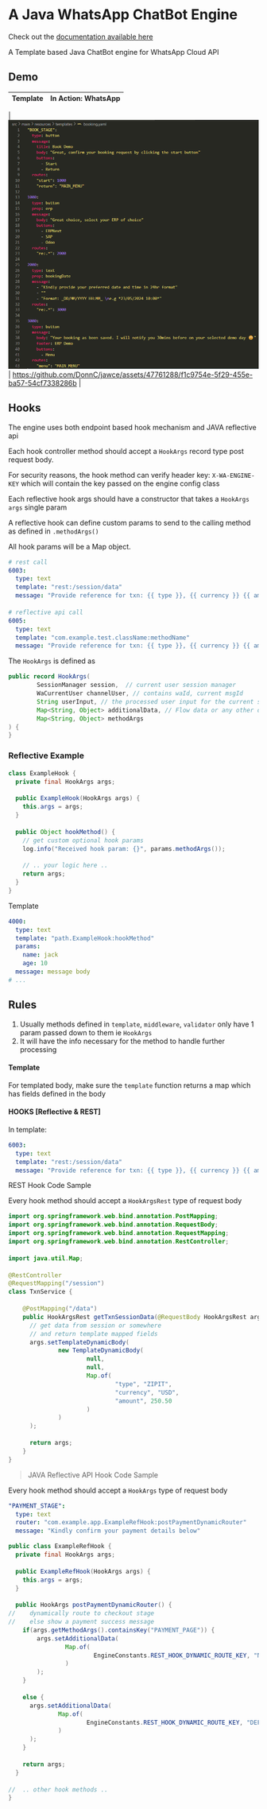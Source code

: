 # A Java WhatsApp ChatBot Engine

Check out the [documentation available here](https://docs.page/donnc/jawce)

A Template based Java ChatBot engine for WhatsApp Cloud API

## Demo


| Template  | In Action: WhatsApp  |
|---|---|
|
![templates.png](/docs/assets/templates.png)  |  https://github.com/DonnC/jawce/assets/47761288/f1c9754e-5f29-455e-ba57-54cf7338286b |



## Hooks
The engine uses both endpoint based hook mechanism and JAVA reflective api

Each hook controller method should accept a `HookArgs` record type post request body.

For security reasons, the hook method can verify header key: `X-WA-ENGINE-KEY` which will contain the key
passed on the engine config class

Each reflective hook args should have a constructor that takes a `HookArgs args` single param

A reflective hook can define custom params to send to the calling method as defined in `.methodArgs()`

All hook params will be a Map object.

```yaml
# rest call
6003:
  type: text
  template: "rest:/session/data"
  message: "Provide reference for txn: {{ type }}, {{ currency }} {{ amount }}"

# reflective api call
6005:
  type: text
  template: "com.example.test.className:methodName"
  message: "Provide reference for txn: {{ type }}, {{ currency }} {{ amount }}"
```

The `HookArgs` is defined as

```java
public record HookArgs(
        SessionManager session,  // current user session manager
        WaCurrentUser channelUser, // contains waId, current msgId
        String userInput, // the processed user input for the current stage
        Map<String, Object> additionalData, // Flow data or any other data
        Map<String, Object> methodArgs
) {
}
```

### Reflective Example
```java
class ExampleHook {
  private final HookArgs args;

  public ExampleHook(HookArgs args) {
    this.args = args;
  }
  
  public Object hookMethod() {
    // get custom optional hook params 
    log.info("Received hook param: {}", params.methodArgs());
    
    // .. your logic here ..
    return args;
  }
}
```

Template
```yaml
4000:
  type: text
  template: "path.ExampleHook:hookMethod"
  params:
    name: jack
    age: 10
  message: message body
# ...
```

## Rules

1. Usually methods defined in `template`, `middleware`, `validator` only have 1 param passed down to them ie `HookArgs`
2. It will have the info necessary for the method to handle further processing

#### Template
For templated body, make sure the `template` function returns a map which has fields defined in the body

#### HOOKS [Reflective & REST]

In template:

```yaml
6003:
  type: text
  template: "rest:/session/data"
  message: "Provide reference for txn: {{ type }}, {{ currency }} {{ amount }}"
```

REST Hook Code Sample

Every hook method should accept a `HookArgsRest` type of request body

```java
import org.springframework.web.bind.annotation.PostMapping;
import org.springframework.web.bind.annotation.RequestBody;
import org.springframework.web.bind.annotation.RequestMapping;
import org.springframework.web.bind.annotation.RestController;

import java.util.Map;

@RestController
@RequestMapping("/session")
class TxnService {

    @PostMapping("/data")
    public HookArgsRest getTxnSessionData(@RequestBody HookArgsRest args) {
      // get data from session or somewhere
      // and return template mapped fields
      args.setTemplateDynamicBody(
              new TemplateDynamicBody(
                      null, 
                      null,
                      Map.of(
                              "type", "ZIPIT",
                              "currency", "USD",
                              "amount", 250.50
                      )
              )
      );
      
      return args;
    }
}
```

> JAVA Reflective API Hook Code Sample

Every hook method should accept a `HookArgs` type of request body

```yaml
"PAYMENT_STAGE":
  type: text
  router: "com.example.app.ExampleRefHook:postPaymentDynamicRouter"
  message: "Kindly confirm your payment details below"
```

```java
public class ExampleRefHook {
  private final HookArgs args;

  public ExampleRefHook(HookArgs args) {
    this.args = args;
  }

  public HookArgs postPaymentDynamicRouter() {
//    dynamically route to checkout stage
//    else show a payment success message
    if(args.getMethodArgs().containsKey("PAYMENT_PAGE")) {
        args.setAdditionalData(
                Map.of(
                        EngineConstants.REST_HOOK_DYNAMIC_ROUTE_KEY, "NEXT_CHECKOUT_STAGE"
                )
        );
    }
    
    else {
      args.setAdditionalData(
              Map.of(
                      EngineConstants.REST_HOOK_DYNAMIC_ROUTE_KEY, "DEFAULT_PAYMENT_SUCCESS_STAGE"
              )
      );
    }
    
    return args;
  }
  
//  .. other hook methods ..
}
```
